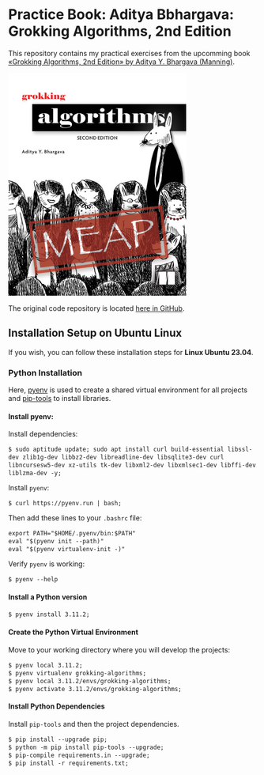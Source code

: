 # Practice Book: Aditya Bbhargava: Grokking Algorithms, 2nd Edition

This repository contains my practical exercises from the upcomming book [«Grokking Algorithms, 2nd Edition» by Aditya Y. Bhargava (Manning)](https://www.manning.com/books/grokking-algorithms-second-edition).

![Book Cover](cover.png)

The original code repository is located [here in GitHub](https://github.com/egonSchiele/grokking_algorithms).


## Installation Setup on Ubuntu Linux

If you wish, you can follow these installation steps for **Linux Ubuntu 23.04**.

### Python Installation

Here, [pyenv](https://github.com/pyenv/pyenv) is used to create a shared virtual environment for all projects and [pip-tools](https://github.com/jazzband/pip-tools) to install libraries.

#### Install pyenv:

Install dependencies:

```shell
$ sudo aptitude update; sudo apt install curl build-essential libssl-dev zlib1g-dev libbz2-dev libreadline-dev libsqlite3-dev curl libncursesw5-dev xz-utils tk-dev libxml2-dev libxmlsec1-dev libffi-dev liblzma-dev -y;
```

Install `pyenv`:

```shell
$ curl https://pyenv.run | bash;
```

Then add these lines to your `.bashrc` file:

```shell
export PATH="$HOME/.pyenv/bin:$PATH"
eval "$(pyenv init --path)"
eval "$(pyenv virtualenv-init -)"
```

Verify `pyenv` is working:
    
```shell
$ pyenv --help
```

#### Install a Python version

```shell
$ pyenv install 3.11.2;
``` 

#### Create the Python Virtual Environment

Move to your working directory where you will develop the projects:

```shell
$ pyenv local 3.11.2;
$ pyenv virtualenv grokking-algorithms;
$ pyenv local 3.11.2/envs/grokking-algorithms;
$ pyenv activate 3.11.2/envs/grokking-algorithms;
```

#### Install Python Dependencies

Install `pip-tools` and then the project dependencies.

```shell
$ pip install --upgrade pip;
$ python -m pip install pip-tools --upgrade;
$ pip-compile requirements.in --upgrade;
$ pip install -r requirements.txt;

